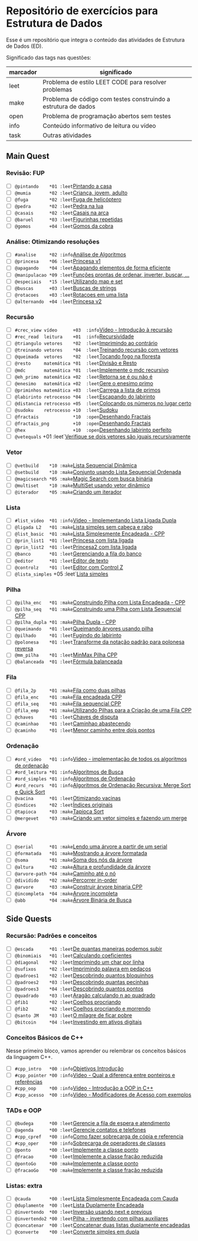 # Repositório de exercícios para Estrutura de Dados

Esse é um repositório que integra o conteúdo das atividades de Estrutura de Dados (ED).

Significado das tags nas questões:

| marcador  | significado
| --------- | -----------
| leet      | Problema de estilo LEET CODE para resolver problemas
| make      | Problema de código com testes construindo a estrutura de dados
| open      | Problema de programação abertos sem testes
| info      | Conteúdo informativo de leitura ou vídeo
| task      | Outras atividades

## Main Quest

### Revisão: FUP

- [ ] `@pintando    *01 :leet`[Pintando a casa](https://github.com/qxcodefup/arcade/blob/master/base/pintando/Readme.md)
- [ ] `@mumia       *02 :leet`[Criança, jovem, adulto](https://github.com/qxcodefup/arcade/blob/master/base/mumia/Readme.md)
- [ ] `@fuga        *02 :leet`[Fuga de helicóptero](https://github.com/qxcodefup/arcade/blob/master/base/fuga/Readme.md)
- [ ] `@pedra       *02 :leet`[Pedra na lua](https://github.com/qxcodefup/arcade/blob/master/base/pedra/Readme.md)
- [ ] `@casais      *02 :leet`[Casais na arca](https://github.com/qxcodefup/arcade/blob/master/base/casais/Readme.md)
- [ ] `@baruel      *03 :leet`[Figurinhas repetidas](https://github.com/qxcodefup/arcade/blob/master/base/baruel/Readme.md)
- [ ] `@gomos       +04 :leet`[Gomos da cobra](https://github.com/qxcodefup/arcade/blob/master/base/gomos/Readme.md)

### Análise: Otimizando resoluções

- [ ] `#analise     *02 :info`[Análise de Algoritmos](https://github.com/qxcodeed/arcade/blob/master/wiki/analise/analise.md)
- [ ] `@princesa    *06 :leet`[Princesa v1](https://github.com/qxcodeed/arcade/blob/master/base/princesa/Readme.md)
- [ ] `@apagando    *04 :leet`[Apagando elementos de forma eficiente](https://github.com/qxcodeed/arcade/blob/master/base/apagando/Readme.md)
- [ ] `@manipulacao *09 :leet`[Funções prontas de ordenar, inverter, buscar, ...](https://github.com/qxcodepoo/arcade/blob/master/base/manipulacao/Readme.md)
- [ ] `@especiais   *15 :leet`[Utilizando map e set](https://github.com/qxcodepoo/arcade/blob/master/base/especiais/Readme.md)
- [ ] `@buscas      +03 :leet`[Buscas de strings](https://github.com/qxcodeed/arcade/blob/master/base/buscas/Readme.md)
- [ ] `@rotacoes    +03 :leet`[Rotacoes em uma lista](https://github.com/qxcodeed/arcade/blob/master/base/rotacoes/Readme.md)
- [ ] `@alternando  +04 :leet`[Princesa v2](https://github.com/qxcodeed/arcade/blob/master/base/alternando/Readme.md)

### Recursão

- [ ] `#crec_view vídeo      +03  :info`[Vídeo - Introdução à recursão](https://youtu.be/nEohgkZkm_c?si=XIDgq6jPKlAd9gbz)
- [ ] `#rec_read  leitura    +01  :info`[Recursividade](https://github.com/qxcodeed/arcade/blob/master/wiki/recursao/recursao.md)
- [ ] `@triangulo vetores    *02  :leet`[Imprimindo ao contrário](https://github.com/qxcodeed/arcade/blob/master/base/triangulo/Readme.md)
- [ ] `@treinando vetores    *04  :leet`[Treinando recursão com vetores](https://github.com/qxcodeed/arcade/blob/master/base/treinando/Readme.md)
- [ ] `@queimada  vetores    *02  :leet`[Tocando fogo na floresta](https://github.com/qxcodeed/arcade/blob/master/base/queimada/Readme.md)
- [ ] `@resto     matemática *01  :leet`[Divisão e Resto](https://github.com/qxcodeed/arcade/blob/master/base/resto/Readme.md)
- [ ] `@mdc       matemática *01  :leet`[Implemente o mdc recursivo](https://github.com/qxcodeed/arcade/blob/master/base/mdc/Readme.md)
- [ ] `@eh_primo  matemática +02  :leet`[Retorna se é ou não é](https://github.com/qxcodeed/arcade/blob/master/base/eh_primo/Readme.md)
- [ ] `@enesimo   matemática +02  :leet`[Gere o enesimo primo](https://github.com/qxcodeed/arcade/blob/master/base/enesimo/Readme.md)
- [ ] `@priminhos matemática +03  :leet`[Carrega a lista de primos](https://github.com/qxcodeed/arcade/blob/master/base/priminhos/Readme.md)
- [ ] `@labirinto retrocesso *04  :leet`[Escapando do labirinto](https://github.com/qxcodeed/arcade/blob/master/base/labirinto/Readme.md)
- [ ] `@distancia retrocesso +05  :leet`[Colocando os números no lugar certo](https://github.com/qxcodeed/arcade/blob/master/base/distancia/Readme.md)
- [ ] `@sudoku    retrocesso +10  :leet`[Sudoku](https://github.com/qxcodeed/arcade/blob/master/base/sudoku/Readme.md)
- [ ] `@fractais             *10  :open`[Desenhando Fractais](https://github.com/qxcodeed/arcade/blob/master/base/fractais/Readme.md)
- [ ] `@fractais_png         +10  :open`[Desenhando Fractais](https://github.com/qxcodeed/arcade/blob/master/base/fractais_png/Readme.md)
- [ ] `@hex                  +10  :open`[Desenhando labirinto perfeito](https://github.com/qxcodeed/arcade/blob/master/base/hex/Readme.md)
- [ ] `@vetequals`           +01  :leet`[Verifique se dois vetores são iguais recursivamente](https://github.com/qxcodeed/arcade/blob/master/base/vetequals/Readme.md)

### Vetor

- [ ] `@vetbuild    *10 :make`[Lista Sequencial Dinâmica](https://github.com/qxcodeed/arcade/blob/master/base/vetbuild/Readme.md)
- [ ] `@setbuild    *10 :make`[Conjunto usando Lista Sequencial Ordenada](https://github.com/qxcodeed/arcade/blob/master/base/setbuild/Readme.md)
- [ ] `@magicsearch *05 :make`[Magic Search com busca binária](https://github.com/qxcodeed/arcade/blob/master/base/magicsearch/Readme.md)
- [ ] `@multiset    *10 :make`[MultiSet usando vetor dinâmico](https://github.com/qxcodeed/arcade/blob/master/base/multiset/Readme.md)
- [ ] `@iterador    *05 :make`[Criando um iterador](https://github.com/qxcodeed/arcade/blob/master/base/iterador/Readme.md)

### Lista

- [ ] `#list_video  *01 :info`[Vídeo - Implementando Lista Ligada Dupla](https://youtu.be/gA4YAtXnnKw?si=cC2aea_5N4cFUxJY)
- [ ] `@ligada L2   *01 :make`[Lista simples sem cabeça e rabo](https://github.com/qxcodeed/arcade/blob/master/base/ligada/Readme.md)
- [ ] `@list_basic  *01 :make`[Lista Simplesmente Encadeada - CPP](https://github.com/qxcodeed/arcade/blob/master/base/list_basic/Readme.md)
- [ ] `@prin_list1  *01 :leet`[Princesa com lista ligada](https://github.com/qxcodeed/arcade/blob/master/base/prin_list1/Readme.md)
- [ ] `@prin_list2  *01 :leet`[Princesa2 com lista ligada](https://github.com/qxcodeed/arcade/blob/master/base/prin_list2/Readme.md)
- [ ] `@banco       *01 :leet`[Gerenciando a fila do banco](https://github.com/qxcodeed/arcade/blob/master/base/banco/Readme.md)
- [ ] `@editor      *01 :leet`[Editor de texto](https://github.com/qxcodeed/arcade/blob/master/base/editor/Readme.md)
- [ ] `@controlz    *01 :leet`[Editor com Control Z](https://github.com/qxcodeed/arcade/blob/master/base/controlz/Readme.md)
- [ ] `@lista_simples` +05  :leet`[Lista simples](https://github.com/qxcodeed/arcade/blob/master/base/lista_simples/Readme.md)

### Pilha

- [ ] `@pilha_enc   *01 :make`[Construindo Pilha com Lista Encadeada - CPP](https://github.com/qxcodeed/arcade/blob/master/base/pilha_enc/Readme.md)
- [ ] `@pilha_seq   *01 :make`[Construindo uma Pilha com Lista Sequencial CPP](https://github.com/qxcodeed/arcade/blob/master/base/pilha_seq/Readme.md)
- [ ] `@pilha_dupla *01 :make`[Pilha Dupla - CPP](https://github.com/qxcodeed/arcade/blob/master/base/pilha_dupla/Readme.md)
- [ ] `@queimando   *01 :leet`[Queimando árvores usando pilha](https://github.com/qxcodeed/arcade/blob/master/base/queimando/Readme.md)
- [ ] `@pilhado     *01 :leet`[Fugindo do labirinto](https://github.com/qxcodeed/arcade/blob/master/base/pilhado/Readme.md)
- [ ] `@polonesa    *01 :leet`[Transforme da notação padrão para polonesa reversa](https://github.com/qxcodeed/arcade/blob/master/base/polonesa/Readme.md)
- [ ] `@mm_pilha    *01 :leet`[MinMax Pilha CPP](https://github.com/qxcodeed/arcade/blob/master/base/mm_pilha/Readme.md)
- [ ] `@balanceada  *01 :leet`[Fórmula balanceada](https://github.com/qxcodeed/arcade/blob/master/base/balanceada/Readme.md)

### Fila

- [ ] `@fila_2p     *01 :make`[Fila como duas pilhas](https://github.com/qxcodeed/arcade/blob/master/base/fila_2p/Readme.md)
- [ ] `@fila_enc    *01 :make`[Fila encadeada CPP](https://github.com/qxcodeed/arcade/blob/master/base/fila_enc/Readme.md)
- [ ] `@fila_seq    *01 :make`[Fila sequencial CPP](https://github.com/qxcodeed/arcade/blob/master/base/fila_seq/Readme.md)
- [ ] `@fila_emp    *01 :make`[Utilizando Pilhas para a Criação de uma Fila CPP](https://github.com/qxcodeed/arcade/blob/master/base/fila_emp/Readme.md)
- [ ] `@chaves      *01 :leet`[Chaves de disputa](https://github.com/qxcodeed/arcade/blob/master/base/chaves/Readme.md)
- [ ] `@caminhao    *01 :leet`[Caminhao abastecendo](https://github.com/qxcodeed/arcade/blob/master/base/caminhao/Readme.md)
- [ ] `@caminho     *01 :leet`[Menor caminho entre dois pontos](https://github.com/qxcodeed/arcade/blob/master/base/caminho/Readme.md)

### Ordenação

- [ ] `#ord_video   *01 :info`[Vídeo - implementação de todos os algoritmos de ordenação](https://youtu.be/k6nODikH_D8?si=tpbDRg139HvdzSIS)
- [ ] `#ord_leitura *01 :info`[Algoritmos de Busca](https://github.com/qxcodeed/arcade/blob/master/wiki/busca_ordenacao/busca.md)
- [ ] `#ord_simples *01 :info`[Algoritmos de Ordenação](https://github.com/qxcodeed/arcade/blob/master/wiki/busca_ordenacao/ordenacao.md)
- [ ] `#ord_recurs  *01 :info`[Algoritmos de Ordenação Recursiva: Merge Sort e Quick Sort](https://github.com/qxcodeed/arcade/blob/master/wiki/ordenacao_recursiva/ordenacao_rec.md)
- [ ] `@vacina      *01 :leet`[Otimizando vacinas](https://github.com/qxcodeed/arcade/blob/master/base/vacina/Readme.md)
- [ ] `@indices     *02 :leet`[Índices originais](https://github.com/qxcodeed/arcade/blob/master/base/indices/Readme.md)
- [ ] `@tapioca     *03 :make`[Tapioca Sort](https://github.com/qxcodeed/arcade/blob/master/base/tapioca/Readme.md)
- [ ] `@mergevet    *03 :make`[Criando um vetor simples e fazendo um merge](https://github.com/qxcodeed/arcade/blob/master/base/mergevet/Readme.md)

### Árvore

- [ ] `@serial      *01 :make`[Lendo uma árvore a partir de um serial](https://github.com/qxcodeed/arcade/blob/master/base/serial/Readme.md)
- [ ] `@formatada   *01 :make`[Mostrando a árvore formatada](https://github.com/qxcodeed/arcade/blob/master/base/formatada/Readme.md)
- [ ] `@soma        *01 :make`[Soma dos nós da árvore](https://github.com/qxcodeed/arcade/blob/master/base/soma/Readme.md)
- [ ] `@altura      *02 :make`[Altura e profundidade da árvore](https://github.com/qxcodeed/arcade/blob/master/base/altura/Readme.md)
- [ ] `@arvore-path *04 :make`[Caminho até o nó](https://github.com/qxcodeed/arcade/blob/master/base/arvore-path/Readme.md)
- [ ] `@dividido    *02 :make`[Percorrer in-order](https://github.com/qxcodeed/arcade/blob/master/base/dividido/Readme.md)
- [ ] `@arvore      *03 :make`[Construir árvore binaria CPP](https://github.com/qxcodeed/arcade/blob/master/base/arvore/Readme.md)
- [ ] `@incompleta  *04 :make`[Arvore incompleta](https://github.com/qxcodeed/arcade/blob/master/base/incompleta/Readme.md)
- [ ] `@abb         *04 :make`[Árvore Binária de Busca](https://github.com/qxcodeed/arcade/blob/master/base/abb/Readme.md)

## Side Quests

### Recursão: Padrões e conceitos

- [ ] `@escada      *01 :leet`[De quantas maneiras podemos subir](https://github.com/qxcodeed/arcade/blob/master/base/escada/Readme.md)
- [ ] `@binomiais   *01 :leet`[Calculando coeficientes](https://github.com/qxcodeed/arcade/blob/master/base/binomiais/Readme.md)
- [ ] `@diagonal    *02 :leet`[Imprimindo um char por linha](https://github.com/qxcodeed/arcade/blob/master/base/diagonal/Readme.md)
- [ ] `@sufixos     *02 :leet`[Imprimindo palavra em pedaços](https://github.com/qxcodeed/arcade/blob/master/base/sufixos/Readme.md)
- [ ] `@padroes1    *02 :leet`[Descobrindo quantos bloquinhos](https://github.com/qxcodeed/arcade/blob/master/base/padroes1/Readme.md)
- [ ] `@padroes2    *03 :leet`[Descobrindo quantas pecinhas](https://github.com/qxcodeed/arcade/blob/master/base/padroes2/Readme.md)
- [ ] `@padroes3    *04 :leet`[Descobrindo quantos pontos](https://github.com/qxcodeed/arcade/blob/master/base/padroes3/Readme.md)
- [ ] `@quadrado    *03 :leet`[Aragão calculando n ao quadrado](https://github.com/qxcodeed/arcade/blob/master/base/quadrado/Readme.md)
- [ ] `@fib1        *02 :leet`[Coelhos procriando](https://github.com/qxcodeed/arcade/blob/master/base/fib1/Readme.md)
- [ ] `@fib2        *02 :leet`[Coelhos procriando e morrendo](https://github.com/qxcodeed/arcade/blob/master/base/fib2/Readme.md)
- [ ] `@santo JM    *03 :leet`[O milagre de ficar pobre](https://github.com/qxcodeed/arcade/blob/master/base/santo/Readme.md)
- [ ] `@bitcoin     *04 :leet`[Investindo em ativos digitais](https://github.com/qxcodeed/arcade/blob/master/base/bitcoin/Readme.md)

### Conceitos Básicos de C++ <!-- l:cpp -->

Nesse primeiro bloco, vamos aprender ou relembrar os conceitos básicos da linguagem C++.

- [ ] `#cpp_intro   *00 :info`[Objetivos Introdução](https://github.com/qxcodeed/arcade/blob/master/wiki/video_intro.md)
- [ ] `#cpp_pointer *00 :info`[Vídeo - Qual a diferença entre ponteiros e referências](https://youtu.be/uz_sTcNdguY?si=YznFcnV6sisot_Sc)
- [ ] `#cpp_oop     *00 :info`[Vídeo - Introdução a OOP in C++](https://youtu.be/w7F587dNwqA?si=2UMhfS9_DcAh-gjF)
- [ ] `#cpp_acesso  *00 :info`[Vídeo - Modificadores de Acesso com exemplos](https://youtu.be/n1RfuPbzG-M?si=kwaSjo9Ng1g4waOK)

### TADs e OOP<!-- l:cpp -->

- [ ] `@budega      *00 :leet`[Gerencie a fila de espera e atendimento](https://github.com/qxcodepoo/arcade/blob/master/base/budega/Readme.md)
- [ ] `@agenda      *00 :leet`[Gerencie contatos e telefones](https://github.com/qxcodepoo/arcade/blob/master/base/agenda/Readme.md)
- [ ] `#cpp_cpref   *00 :info`[Como fazer sobrecarga de cópia e referencia](https://github.com/qxcodeed/arcade/blob/master/wiki/tad/sobrecarga.md)
- [ ] `#cpp_oper    *00 :info`[Sobrecarga de operadores de classes](https://github.com/qxcodeed/arcade/blob/master/wiki/tad/sobrecarga_operadores.md)
- [ ] `@ponto       *00 :leet`[Implemente a classe ponto](https://github.com/qxcodeed/arcade/blob/master/base/ponto/Readme.md)
- [ ] `@fracao      *00 :leet`[Implemente a classe fração reduzida](https://github.com/qxcodeed/arcade/blob/master/base/fracao/Readme.md)
- [ ] `@pontoGo     *00 :make`[Implemente a classe ponto](https://github.com/qxcodeed/arcade/blob/master/base/pontoGo/Readme.md)
- [ ] `@fracaoGo    *00 :make`[Implemente a classe fração reduzida](https://github.com/qxcodeed/arcade/blob/master/base/fracaoGo/Readme.md)

### Listas: extra

- [ ] `@cauda       *00 :leet`[Lista Simplesmente Encadeada com Cauda](https://github.com/qxcodeed/arcade/blob/master/base/cauda/Readme.md)
- [ ] `@duplamente  *00 :leet`[Lista Duplamente Encadeada](https://github.com/qxcodeed/arcade/blob/master/base/duplamente/Readme.md)
- [ ] `@invertendo  *00 :leet`[Inversão usando next e previous](https://github.com/qxcodeed/arcade/blob/master/base/invertendo/Readme.md)
- [ ] `@invertendo2 *00 :leet`[Pilha - invertendo com pilhas auxiliares](https://github.com/qxcodeed/arcade/blob/master/base/invertendo2/Readme.md)
- [ ] `@concatenar  *00 :leet`[Concatenar duas listas duplamente encadeadas](https://github.com/qxcodeed/arcade/blob/master/base/concatenar/Readme.md)
- [ ] `@converte    *00 :leet`[Converte simples em dupla](https://github.com/qxcodeed/arcade/blob/master/base/converte/Readme.md)